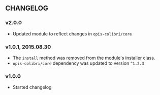 CHANGELOG
-----------
### v2.0.0

* Updated module to reflect changes in `opis-colibri/core`

### v1.0.1, 2015.08.30

* The `install` method was removed from the module's installer class.
* `opis-colibri/core` dependency was updated to version `^1.2.3`

### v1.0.0

* Started changelog
